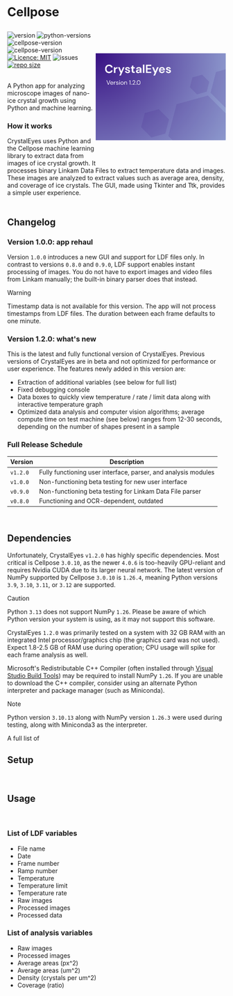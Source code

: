 # <p> <b>Cellpose</b></p>


<img src="/assets/splash.png" width="300" title="cellpose" alt="cellpose" align="right" vspace="50">



![version](https://img.shields.io/badge/release-v1.2.0-blue)
![python-versions](https://img.shields.io/badge/python-3.9_%7C_3.10_%7C_3.11_%7C_3.12-limegreen)
![cellpose-version](https://img.shields.io/badge/cellpose-3.0.10-red)
![cellpose-version](https://img.shields.io/badge/NumPy-1.26-yellow)
[![Licence: MIT](https://img.shields.io/github/license/i30101/CrystalEyes-v1.0.0)](https://github.com/i30101/CrystalEyes-v1.0.0/blob/master/LICENSE)
![issues](https://img.shields.io/github/issues/i30101/CrystalEyes-v1.0.0)
[![repo size](https://img.shields.io/github/repo-size/i30101/CrystalEyes-v1.0.0)](https://github.com/i30101/CrystalEyes-v1.0.0/)
<br><br>



A Python app for analyzing microscope images of nano-ice crystal growth using Python and machine learning.

### How it works
CrystalEyes uses Python and the Cellpose machine learning library to extract data from images of ice crystal growth. It processes binary Linkam Data Files to extract temperature data and images. These images are analyzed to extract values such as average area, density, and coverage of ice crystals. The GUI, made using Tkinter and Ttk, provides a simple user experience.
<br><br>




## Changelog

### Version 1.0.0: app rehaul
Version `1.0.0` introduces a new GUI and support for LDF files only. In contrast to versions `0.8.0` and `0.9.0`, LDF support enables instant processing of images. You do not have to export images and video files from Linkam manually; the built-in binary parser does that instead. 

> [!WARNING]
> Timestamp data is not available for this version. The app will not process timestamps from LDF files. The duration between each frame defaults to one minute.

### Version 1.2.0: what's new

This is the latest and fully functional version of CrystalEyes. Previous versions of CrystalEyes are in beta and not optimized for performance or user experience. The features newly added in this version are:

- Extraction of additional variables (see below for full list)
- Fixed debugging console
- Data boxes to quickly view temperature / rate / limit data along with interactive temperature graph
- Optimized data analysis and computer vision algorithms; average compute time on test machine (see below) ranges from 12-30 seconds, depending on the number of shapes present in a sample

### Full Release Schedule

| Version  | Description                                                    | 
|----------|----------------------------------------------------------------| 
| `v1.2.0` | Fully functioning user interface, parser, and analysis modules |
| `v1.0.0` | Non-functioning beta testing for new user interface            |
| `v0.9.0` | Non-functioning beta testing for Linkam Data File parser       |
| `v0.8.0` | Functioning and OCR-dependent, outdated                        |
<br>



## Dependencies
Unfortunately, CrystalEyes `v1.2.0` has highly specific dependencies. Most critical is Cellpose `3.0.10`, as the newer `4.0.6` is too-heavily GPU-reliant and requires Nvidia CUDA due to its larger neural network. The latest version of NumPy supported by Cellpose `3.0.10` is `1.26.4`, meaning Python versions `3.9`, `3.10`, `3.11`, or `3.12` are supported. 

> [!CAUTION]
> Python `3.13` does not support NumPy `1.26`. Please be aware of which Python version your system is using, as it may not support this software.

CrystalEyes `1.2.0` was primarily tested on a system with 32 GB RAM with an integrated Intel processor/graphics chip (the graphics card was not used). Expect 1.8-2.5 GB of RAM use during operation; CPU usage will spike for each frame analysis as well.

Microsoft's Redistributable C++ Compiler (often installed through [Visual Studio Build Tools](https://visualstudio.microsoft.com/downloads/?q=build+tools)) may be required to install NumPy `1.26`. If you are unable to download the C++ compiler, consider using an alternate Python interpreter and package manager (such as Miniconda). 

> [!NOTE]
> Python version `3.10.13` along with NumPy version `1.26.3` were used during testing, along with Miniconda3 as the interpreter.

A full list of 
<br>


## Setup

<br>


## Usage

<br>


### List of LDF variables
- File name
- Date
- Frame number
- Ramp number
- Temperature
- Temperature limit
- Temperature rate
- Raw images
- Processed images
- Processed data


### List of analysis variables
- Raw images
- Processed images
- Average areas (px^2)
- Average areas (um^2)
- Density (crystals per um^2)
- Coverage (ratio)